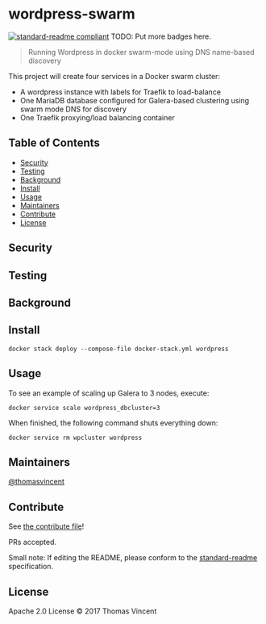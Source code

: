 # wordpress-swarm

[![standard-readme compliant](https://img.shields.io/badge/standard--readme-OK-green.svg?style=flat-square)](https://github.com/RichardLitt/standard-readme)
TODO: Put more badges here.

> Running Wordpress in docker swarm-mode using DNS name-based discovery

This project will create four services in a Docker swarm cluster:
* A wordpress instance with labels for Traefik to load-balance
* One MariaDB database configured for Galera-based clustering using swarm mode DNS for discovery
* One Traefik proxying/load balancing container 

## Table of Contents

- [Security](#security)
- [Testing](#testing)
- [Background](#background)
- [Install](#install)
- [Usage](#usage)
- [Maintainers](#maintainers)
- [Contribute](#contribute)
- [License](#license)

## Security

## Testing

## Background

## Install

```
docker stack deploy --compose-file docker-stack.yml wordpress
```

## Usage

To see an example of scaling up Galera to 3 nodes, execute:
```
docker service scale wordpress_dbcluster=3
```
When finished, the following command shuts everything down:
```
docker service rm wpcluster wordpress
```

## Maintainers

[@thomasvincent](https://github.com/thomasvincent)

## Contribute

See [the contribute file](contribute.md)!

PRs accepted.

Small note: If editing the README, please conform to the [standard-readme](https://github.com/RichardLitt/standard-readme) specification.

## License

Apache 2.0 License © 2017 Thomas Vincent
